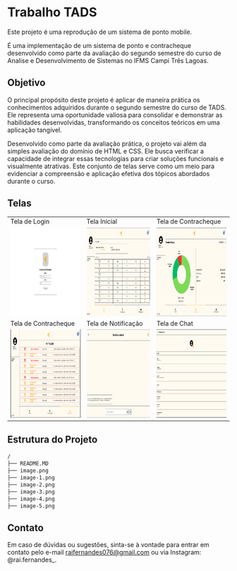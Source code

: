 # Trabalho TADS

Este projeto é uma reprodução de um sistema de ponto mobile.

É uma implementação de um sistema de ponto e contracheque desenvolvido como parte da avaliação do segundo semestre do curso de Analise e Desenvolvimento de Sistemas no IFMS Campi Três Lagoas.

## Objetivo

O principal propósito deste projeto é aplicar de maneira prática os conhecimentos adquiridos durante o segundo semestre do curso de TADS. Ele representa uma oportunidade valiosa para consolidar e demonstrar as habilidades desenvolvidas, transformando os conceitos teóricos em uma aplicação tangível.

Desenvolvido como parte da avaliação prática, o projeto vai além da simples avaliação do domínio de HTML e CSS. Ele busca verificar a capacidade de integrar essas tecnologias para criar soluções funcionais e visualmente atrativas. Este conjunto de telas serve como um meio para evidenciar a compreensão e aplicação efetiva dos tópicos abordados durante o curso.

## Telas

|                                                                 |                                                                 |                                                                 |
| --------------------------------------------------------------- | --------------------------------------------------------------- | --------------------------------------------------------------- |
| Tela de Login                                                   | Tela Inicial                                                    | Tela de Contracheque                                            |
| [<img src="image.png" width="350" height="200">](image.png)     | [<img src="image-1.png" width="350" height="200">](image-1.png) | [<img src="image-2.png" width="350" height="200">](image-2.png) |
| Tela de Contracheque                                            | Tela de Notificação                                             | Tela de Chat                                                    |
| [<img src="image-3.png" width="350" height="200">](image-3.png) | [<img src="image-4.png" width="350" height="200">](image-4.png) | [<img src="image-5.png" width="350" height="200">](image-5.png) |

## Estrutura do Projeto

```
/
├── README.MD
├── image.png
├── image-1.png
├── image-2.png
├── image-3.png
├── image-4.png
├── image-5.png
```

## Contato

Em caso de dúvidas ou sugestões, sinta-se à vontade para entrar em contato pelo e-mail raifernandes076@gmail.com ou via Instagram: @rai.fernandes\_.
